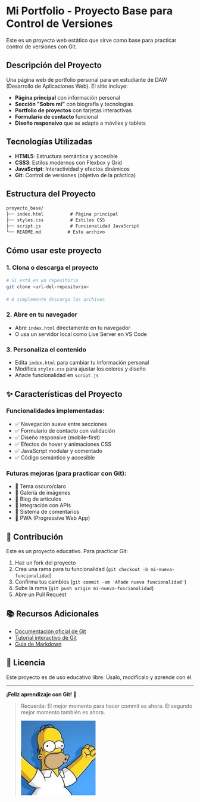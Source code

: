 # Mi Portfolio - Proyecto Base para Control de Versiones

Este es un proyecto web estático que sirve como base para practicar control de versiones con Git.

## Descripción del Proyecto

Una página web de portfolio personal para un estudiante de DAW (Desarrollo de Aplicaciones Web). El sitio incluye:

- **Página principal** con información personal
- **Sección "Sobre mí"** con biografía y tecnologías
- **Portfolio de proyectos** con tarjetas interactivas  
- **Formulario de contacto** funcional
- **Diseño responsivo** que se adapta a móviles y tablets

## Tecnologías Utilizadas

- **HTML5**: Estructura semántica y accesible
- **CSS3**: Estilos modernos con Flexbox y Grid
- **JavaScript**: Interactividad y efectos dinámicos
- **Git**: Control de versiones (objetivo de la práctica)

## Estructura del Proyecto

```plaintext
proyecto_base/
├── index.html          # Página principal
├── styles.css          # Estilos CSS
├── script.js           # Funcionalidad JavaScript  
└── README.md          # Este archivo
```

## Cómo usar este proyecto

### 1. Clona o descarga el proyecto

```bash
# Si está en un repositorio
git clone <url-del-repositorio>

# O simplemente descarga los archivos
```

### 2. Abre en tu navegador

- Abre `index.html` directamente en tu navegador
- O usa un servidor local como Live Server en VS Code

### 3. Personaliza el contenido

- Edita `index.html` para cambiar tu información personal
- Modifica `styles.css` para ajustar los colores y diseño
- Añade funcionalidad en `script.js`

## ✨ Características del Proyecto

### Funcionalidades implementadas:

- ✅ Navegación suave entre secciones
- ✅ Formulario de contacto con validación
- ✅ Diseño responsive (mobile-first)
- ✅ Efectos de hover y animaciones CSS
- ✅ JavaScript modular y comentado
- ✅ Código semántico y accesible

### Futuras mejoras (para practicar con Git):

- 🔄 Tema oscuro/claro
- 🔄 Galería de imágenes
- 🔄 Blog de artículos
- 🔄 Integración con APIs
- 🔄 Sistema de comentarios
- 🔄 PWA (Progressive Web App)

## 🤝 Contribución

Este es un proyecto educativo. Para practicar Git:

1. Haz un fork del proyecto
2. Crea una rama para tu funcionalidad (`git checkout -b mi-nueva-funcionalidad`)
3. Confirma tus cambios (`git commit -am 'Añade nueva funcionalidad'`)
4. Sube la rama (`git push origin mi-nueva-funcionalidad`)
5. Abre un Pull Request

## 📚 Recursos Adicionales

- [Documentación oficial de Git](https://git-scm.com/doc)
- [Tutorial interactivo de Git](https://learngitbranching.js.org/)
- [Guía de Markdown](https://www.markdownguide.org/)

## 📄 Licencia

Este proyecto es de uso educativo libre. Úsalo, modifícalo y aprende con él.

---

**¡Feliz aprendizaje con Git! 🎉**

> Recuerda: El mejor momento para hacer commit es ahora. El segundo mejor momento también es ahora.
>
> ![perfil](perfil.png)